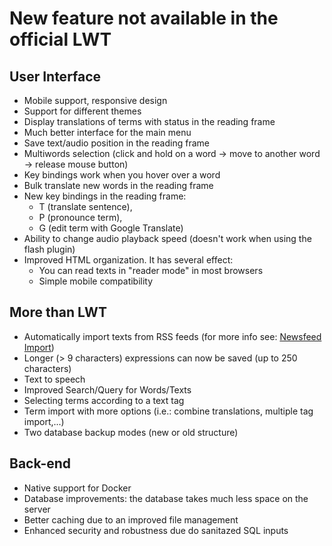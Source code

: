 # New feature not available in the official LWT

## User Interface

* Mobile support, responsive design
* Support for different themes
* Display translations of terms with status in the reading frame
* Much better interface for the main menu
* Save text/audio position in the reading frame
* Multiwords selection (click and hold on a word → move to another word → release mouse button)
* Key bindings work when you hover over a word
* Bulk translate new words in the reading frame
* New key bindings in the reading frame:
  * T (translate sentence),
  * P (pronounce term),
  * G (edit term with Google Translate)
* Ability to change audio playback speed (doesn't work when using the flash plugin)
* Improved HTML organization. It has several effect:
  * You can read texts in "reader mode" in most browsers
  * Simple mobile compatibility

## More than LWT

* Automatically import texts from RSS feeds (for more info see: [Newsfeed Import](info.html#feed_imp))
* Longer (> 9 characters) expressions can now be saved (up to 250 characters)
* Text to speech
* Improved Search/Query for Words/Texts
* Selecting terms according to a text tag
* Term import with more options (i.e.: combine translations, multiple tag import,...)
* Two database backup modes (new or old structure)

## Back-end  

* Native support for Docker
* Database improvements: the database takes much less space on the server
* Better caching due to an improved file management
* Enhanced security and robustness due do sanitazed SQL inputs
